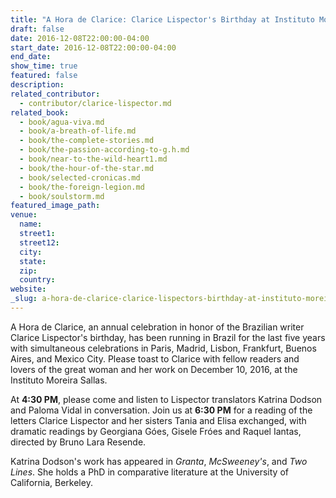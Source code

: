 ```yaml
---
title: "A Hora de Clarice: Clarice Lispector's Birthday at Instituto Moreira Sallas "
draft: false
date: 2016-12-08T22:00:00-04:00
start_date: 2016-12-08T22:00:00-04:00
end_date:
show_time: true
featured: false
description:
related_contributor:
  - contributor/clarice-lispector.md
related_book:
  - book/agua-viva.md
  - book/a-breath-of-life.md
  - book/the-complete-stories.md
  - book/the-passion-according-to-g.h.md
  - book/near-to-the-wild-heart1.md
  - book/the-hour-of-the-star.md
  - book/selected-cronicas.md
  - book/the-foreign-legion.md
  - book/soulstorm.md
featured_image_path:
venue:
  name:
  street1:
  street12:
  city:
  state:
  zip:
  country:
website:
_slug: a-hora-de-clarice-clarice-lispectors-birthday-at-instituto-moreira-sallas
---
```


A Hora de Clarice, an annual celebration in honor of the Brazilian writer Clarice Lispector's birthday, has been running in Brazil for the last five years with simultaneous celebrations in Paris, Madrid, Lisbon, Frankfurt, Buenos Aires, and Mexico City. Please toast to Clarice with fellow readers and lovers of the great woman and her work on December 10, 2016, at the Instituto Moreira Sallas.

At **4:30 PM**, please come and listen to Lispector translators Katrina Dodson and Paloma Vidal in conversation. Join us at **6:30 PM** for a reading of the letters Clarice Lispector and her sisters Tania and Elisa exchanged, with dramatic readings by Georgiana Góes, Gisele Fróes and Raquel Iantas, directed by Bruno Lara Resende.

Katrina Dodson's work has appeared in _Granta_, _McSweeney's_, and _Two Lines_. She holds a PhD in comparative literature at the University of California, Berkeley.


